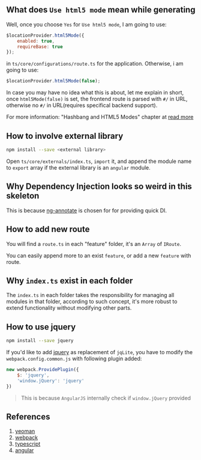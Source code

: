 ## What does `Use html5 mode` mean while generating ##

Well, once you choose `Yes` for `Use html5 mode`, I am going to use:

```javascript
$locationProvider.html5Mode({
    enabled: true,
    requireBase: true
});
```

in `ts/core/configurations/route.ts` for the application. Otherwise, i am going to use:

```javascript
$locationProvider.html5Mode(false);
```

In case you may have no idea what this is about, let me explain in short, once `html5Mode(false)` is set, the frontend route is parsed with `#/` in URL, otherwise no `#/` in URL(requires specifical backend support).

For more information: "Hashbang and HTML5 Modes" chapter at [read more](https://docs.angularjs.org/guide/$location)


## How to involve external library ##

```bash
npm install --save <external library>
```

Open `ts/core/externals/index.ts`, `import` it, and append the module name to `export` array if the external library is an `angular` module.

## Why Dependency Injection looks so weird in this skeleton ##

This is because [ng-annotate](https://github.com/olov/ng-annotate) is chosen for for providing quick DI.

## How to add new route ##

You will find a `route.ts` in each "feature" folder, it's an `Array` of `IRoute`.

You can easily append more to an exist `feature`, or add a new `feature` with route.

## Why `index.ts` exist in each folder ##

The `index.ts` in each folder takes the responsibility for managing all modules in that folder, according to such concept, it's more robust to extend functionality without modifying other parts.

## How to use jquery ##

```bash
npm install --save jquery
```

If you'd like to add [jquery](http://jquery.com/) as replacement of `jqLite`, you have to modify the `webpack.config.common.js` with following plugin added:

```javascript
new webpack.ProvidePlugin({
    $: 'jquery',
    'window.jQuery': 'jquery'
})
```

>This is because `AngularJS` internally check if `window.jQuery` provided


## References ##

1. [yeoman](http://yeoman.io/)
2. [webpack](https://webpack.js.org/)
3. [typescript](http://www.typescriptlang.org/)
4. [angular](https://angularjs.org/)
